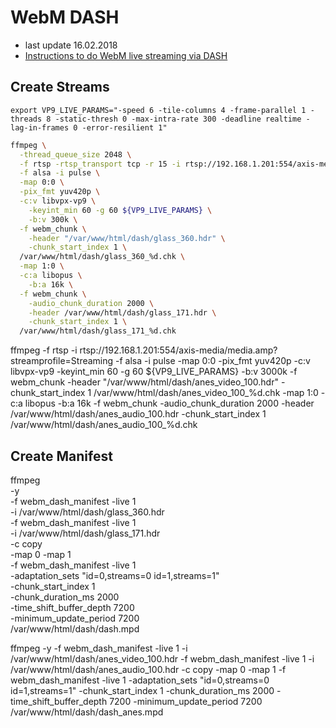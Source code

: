# WebM DASH
- last update 16.02.2018
- [Instructions to do WebM live streaming via DASH](http://wiki.webmproject.org/adaptive-streaming/instructions-to-do-webm-live-streaming-via-dash)

## Create Streams
`export VP9_LIVE_PARAMS="-speed 6 -tile-columns 4 -frame-parallel 1 -threads 8 -static-thresh 0 -max-intra-rate 300 -deadline realtime -lag-in-frames 0 -error-resilient 1"`

```bash
ffmpeg \
  -thread_queue_size 2048 \
  -f rtsp -rtsp_transport tcp -r 15 -i rtsp://192.168.1.201:554/axis-media/media.amp?streamprofile=Streaming \
  -f alsa -i pulse \
  -map 0:0 \
  -pix_fmt yuv420p \
  -c:v libvpx-vp9 \
    -keyint_min 60 -g 60 ${VP9_LIVE_PARAMS} \
    -b:v 300k \
  -f webm_chunk \
    -header "/var/www/html/dash/glass_360.hdr" \
    -chunk_start_index 1 \
  /var/www/html/dash/glass_360_%d.chk \
  -map 1:0 \
  -c:a libopus \
    -b:a 16k \
  -f webm_chunk \
    -audio_chunk_duration 2000 \
    -header /var/www/html/dash/glass_171.hdr \
    -chunk_start_index 1 \
  /var/www/html/dash/glass_171_%d.chk
```

ffmpeg -f rtsp -i rtsp://192.168.1.201:554/axis-media/media.amp?streamprofile=Streaming -f alsa -i pulse -map 0:0 -pix_fmt yuv420p -c:v libvpx-vp9 -keyint_min 60 -g 60 ${VP9_LIVE_PARAMS} -b:v 3000k -f webm_chunk -header "/var/www/html/dash/anes_video_100.hdr" -chunk_start_index 1 /var/www/html/dash/anes_video_100_%d.chk -map 1:0 -c:a libopus -b:a 16k -f webm_chunk -audio_chunk_duration 2000 -header /var/www/html/dash/anes_audio_100.hdr -chunk_start_index 1 /var/www/html/dash/anes_audio_100_%d.chk

## Create Manifest
ffmpeg \
  -y \
  -f webm_dash_manifest -live 1 \
  -i /var/www/html/dash/glass_360.hdr \
  -f webm_dash_manifest -live 1 \
  -i /var/www/html/dash/glass_171.hdr \
  -c copy \
  -map 0 -map 1 \
  -f webm_dash_manifest -live 1 \
    -adaptation_sets "id=0,streams=0 id=1,streams=1" \
    -chunk_start_index 1 \
    -chunk_duration_ms 2000 \
    -time_shift_buffer_depth 7200 \
    -minimum_update_period 7200 \
  /var/www/html/dash/dash.mpd

ffmpeg -y -f webm_dash_manifest -live 1 -i /var/www/html/dash/anes_video_100.hdr -f webm_dash_manifest -live 1 -i /var/www/html/dash/anes_audio_100.hdr -c copy -map 0 -map 1 -f webm_dash_manifest -live 1 -adaptation_sets "id=0,streams=0 id=1,streams=1" -chunk_start_index 1 -chunk_duration_ms 2000 -time_shift_buffer_depth 7200 -minimum_update_period 7200 /var/www/html/dash/dash_anes.mpd
